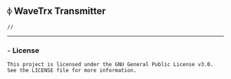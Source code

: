 ## `⌽` WaveTrx Transmitter
```
//
```

___
### `➢` License
```
This project is licensed under the GNU General Public License v3.0.
See the LICENSE file for more information.
```